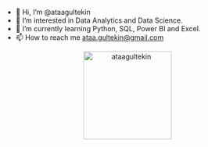- 👋 Hi, I’m @ataagultekin
- 👀 I’m interested in Data Analytics and Data Science.
- 🌱 I’m currently learning Python, SQL, Power BI and Excel.
- 📫 How to reach me ataa.gultekin@gmail.com

<!---
ataagultekin/ataagultekin is a ✨ special ✨ repository because its `README.md` (this file) appears on your GitHub profile.
You can click the Preview link to take a look at your changes.
--->

<p align="center">
    <a href="https://github.com/rbeyzas%22%3E
          <img height="180em" align="center" src="https://github-readme-stats.vercel.app/api?username=rbeyzas&show_icons=true&locale=en&theme=dark&include_all_commits=true&count_private=true" alt="ataagultekin"/>
          <img height="180em" align="center" src="https://github-readme-stats.vercel.app/api/top-langs?username=rbeyzas&show_icons=true&locale=en&layout=compact&langs_count=8&theme=dark" alt="ataagultekin"/>
    </a>
</p>
